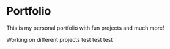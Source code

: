 # Portfolio
This is my personal portfolio with fun projects and much more!

Working on different projects test test test
